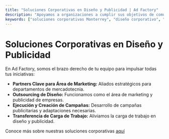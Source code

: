 ```yaml
---
title: "Soluciones Corporativas en Diseño y Publicidad | Ad Factory"
description: "Apoyamos a organizaciones a cumplir sus objetivos de comunicación y mercadotecnia con soluciones integrales en diseño y publicidad."
keywords: ["soluciones corporativas Monterrey", "diseño corporativo", "publicidad empresarial"]
---
```


# Soluciones Corporativas en Diseño y Publicidad

En Ad Factory, somos el brazo derecho de tu equipo para impulsar todas tus iniciativas:

- **Partners Clave para Área de Marketing:** Aliados estratégicos para departamentos de mercadotecnia.
- **Outsourcing de Diseño:** Funcionamos como el área de marketing y publicidad de empresas.
- **Ejecución y Creación de Campañas:** Desarrollo de campañas publicitarias y adaptaciones necesarias.
- **Transferencia de Carga de Trabajo:** Aliviamos la carga de trabajo en diseño y publicidad.

Conoce más sobre nuestras soluciones corporativas [aquí](https://www.adfactory.mx/soluciones-corporativas/)

